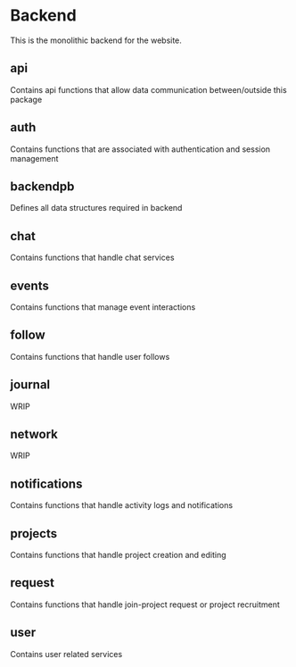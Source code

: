 # Backend

This is the monolithic backend for the website.

## api

Contains api functions that allow data communication between/outside this package

## auth

Contains functions that are associated with authentication and session management

## backendpb

Defines all data structures required in backend

## chat

Contains functions that handle chat services

## events

Contains functions that manage event interactions

## follow

Contains functions that handle user follows

## journal

WRIP

## network

WRIP

## notifications

Contains functions that handle activity logs and notifications

## projects

Contains functions that handle project creation and editing

## request

Contains functions that handle join-project request or project recruitment

## user

Contains user related services
